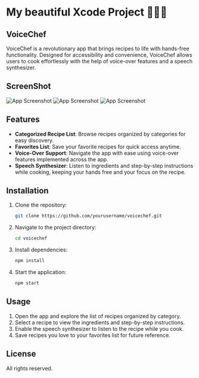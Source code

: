 # My beautiful Xcode Project 👩🏽‍🍳

## VoiceChef
VoiceChef is a revolutionary app that brings recipes to life with hands-free functionality. Designed for accessibility and convenience, VoiceChef allows users to cook effortlessly with the help of voice-over features and a speech synthesizer.

## ScreenShot
![App Screenshot](CategoryGrid.PNG)
![App Screenshot](SingleCategoryGrid.PNG)
![App Screenshot](FavoritesView.PNG)

## Features 
- **Categorized Recipe List**: Browse recipes organized by categories for easy discovery.
- **Favorites List**: Save your favorite recipes for quick access anytime.
- **Voice-Over Support**: Navigate the app with ease using voice-over features implemented across the app.
- **Speech Synthesizer**: Listen to ingredients and step-by-step instructions while cooking, keeping your hands free and your focus on the recipe.

## Installation
1. Clone the repository:
   ```bash
   git clone https://github.com/yourusername/voicechef.git
   ```
2. Navigate to the project directory:
   ```bash
   cd voicechef
   ```
3. Install dependencies:
   ```bash
   npm install
   ```
4. Start the application:
   ```bash
   npm start
   ```
   
## Usage
1. Open the app and explore the list of recipes organized by category.
2. Select a recipe to view the ingredients and step-by-step instructions.
3. Enable the speech synthesizer to listen to the recipe while you cook.
4. Save recipes you love to your favorites list for future reference.

## License 
All rights reserved.


